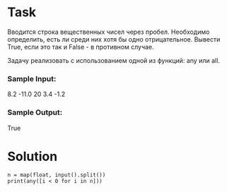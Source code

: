 # Task

Вводится строка вещественных чисел через пробел. Необходимо определить, есть ли среди них хотя бы одно отрицательное. Вывести True, если это так и False - в противном случае.

Задачу реализовать с использованием одной из функций: any или all.

### Sample Input:

8.2 -11.0 20 3.4 -1.2

### Sample Output:

True

# Solution
```
n = map(float, input().split())
print(any([i < 0 for i in n]))
```